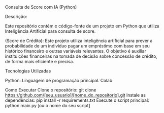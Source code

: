 Consulta de Score com IA (Python)

Descrição:

Este repositório contém o código-fonte de um projeto em Python que utiliza Inteligência Artificial para consulta de score. 

(Score de Crédito):
Este projeto utiliza inteligência artificial para prever a probabilidade de um indivíduo pagar um empréstimo com base em seu histórico financeiro e outras variáveis relevantes. O objetivo é auxiliar instituições financeiras na tomada de decisão sobre concessão de crédito, de forma mais eficiente e precisa.

Tecnologias Utilizadas

Python: Linguagem de programação principal.
Colab

Como Executar
Clone o repositório: git clone https://github.com/[seu_usuario]/[nome_do_repositorio].git
Instale as dependências: pip install -r requirements.txt
Execute o script principal: python main.py [ou o nome do seu script]
